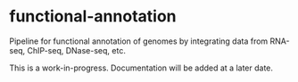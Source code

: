 # functional-annotation
Pipeline for functional annotation of genomes by integrating data from RNA-seq, ChIP-seq, DNase-seq, etc.

This is a work-in-progress. Documentation will be added at a later date.
